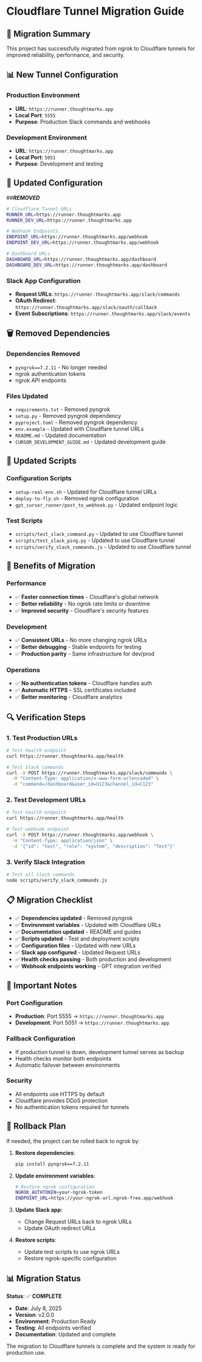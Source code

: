 # Cloudflare Tunnel Migration Guide

## 🔄 Migration Summary

This project has successfully migrated from ngrok to Cloudflare tunnels for improved reliability, performance, and security.

## 📊 New Tunnel Configuration

### Production Environment

- **URL**: `https://runner.thoughtmarks.app`
- **Local Port**: `5555`
- **Purpose**: Production Slack commands and webhooks

### Development Environment

- **URL**: `https://runner.thoughtmarks.app`
- **Local Port**: `5051`
- **Purpose**: Development and testing

## 🔧 Updated Configuration

##***REMOVED***

```bash
# Cloudflare Tunnel URLs
RUNNER_URL=https://runner.thoughtmarks.app
RUNNER_DEV_URL=https://runner.thoughtmarks.app

# Webhook Endpoints
ENDPOINT_URL=https://runner.thoughtmarks.app/webhook
ENDPOINT_DEV_URL=https://runner.thoughtmarks.app/webhook

# Dashboard URLs
DASHBOARD_URL=https://runner.thoughtmarks.app/dashboard
DASHBOARD_DEV_URL=https://runner.thoughtmarks.app/dashboard
```

### Slack App Configuration

- **Request URLs**: `https://runner.thoughtmarks.app/slack/commands`
- **OAuth Redirect**: `https://runner.thoughtmarks.app/slack/oauth/callback`
- **Event Subscriptions**: `https://runner.thoughtmarks.app/slack/events`

## 🗑️ Removed Dependencies

### Dependencies Removed

- `pyngrok==7.2.11` - No longer needed
- ngrok authentication tokens
- ngrok API endpoints

### Files Updated

- `requirements.txt` - Removed pyngrok
- `setup.py` - Removed pyngrok dependency
- `pyproject.toml` - Removed pyngrok dependency
- `env.example` - Updated with Cloudflare tunnel URLs
- `README.md` - Updated documentation
- `CURSOR_DEVELOPMENT_GUIDE.md` - Updated development guide

## 📁 Updated Scripts

### Configuration Scripts

- `setup-real-env.sh` - Updated for Cloudflare tunnel URLs
- `deploy-to-fly.sh` - Removed ngrok configuration
- `gpt_cursor_runner/post_to_webhook.py` - Updated endpoint logic

### Test Scripts

- `scripts/test_slack_command.py` - Updated to use Cloudflare tunnel
- `scripts/test_slack_ping.py` - Updated to use Cloudflare tunnel
- `scripts/verify_slack_commands.js` - Updated to use Cloudflare tunnel

## 🚀 Benefits of Migration

### Performance

- ✅ **Faster connection times** - Cloudflare's global network
- ✅ **Better reliability** - No ngrok rate limits or downtime
- ✅ **Improved security** - Cloudflare's security features

### Development

- ✅ **Consistent URLs** - No more changing ngrok URLs
- ✅ **Better debugging** - Stable endpoints for testing
- ✅ **Production parity** - Same infrastructure for dev/prod

### Operations

- ✅ **No authentication tokens** - Cloudflare handles auth
- ✅ **Automatic HTTPS** - SSL certificates included
- ✅ **Better monitoring** - Cloudflare analytics

## 🔍 Verification Steps

### 1. Test Production URLs

```bash
# Test health endpoint
curl https://runner.thoughtmarks.app/health

# Test Slack commands
curl -X POST https://runner.thoughtmarks.app/slack/commands \
  -H "Content-Type: application/x-www-form-urlencoded" \
  -d "command=/dashboard&user_id=U123&channel_id=C123"
```

### 2. Test Development URLs

```bash
# Test health endpoint
curl https://runner.thoughtmarks.app/health

# Test webhook endpoint
curl -X POST https://runner.thoughtmarks.app/webhook \
  -H "Content-Type: application/json" \
  -d '{"id": "test", "role": "system", "description": "Test"}'
```

### 3. Verify Slack Integration

```bash
# Test all Slack commands
node scripts/verify_slack_commands.js
```

## 📋 Migration Checklist

- ✅ **Dependencies updated** - Removed pyngrok
- ✅ **Environment variables** - Updated with Cloudflare URLs
- ✅ **Documentation updated** - README and guides
- ✅ **Scripts updated** - Test and deployment scripts
- ✅ **Configuration files** - Updated with new URLs
- ✅ **Slack app configured** - Updated Request URLs
- ✅ **Health checks passing** - Both production and development
- ✅ **Webhook endpoints working** - GPT integration verified

## 🚨 Important Notes

### Port Configuration

- **Production**: Port 5555 → `https://runner.thoughtmarks.app`
- **Development**: Port 5051 → `https://runner.thoughtmarks.app`

### Fallback Configuration

- If production tunnel is down, development tunnel serves as backup
- Health checks monitor both endpoints
- Automatic failover between environments

### Security

- All endpoints use HTTPS by default
- Cloudflare provides DDoS protection
- No authentication tokens required for tunnels

## 🔄 Rollback Plan

If needed, the project can be rolled back to ngrok by:

1. **Restore dependencies**:

   ```bash
   pip install pyngrok==7.2.11
   ```

2. **Update environment variables**:

   ```bash
   # Restore ngrok configuration
   NGROK_AUTHTOKEN=your-ngrok-token
   ENDPOINT_URL=https://your-ngrok-url.ngrok-free.app/webhook
   ```

3. **Update Slack app**:
   - Change Request URLs back to ngrok URLs
   - Update OAuth redirect URLs

4. **Restore scripts**:
   - Update test scripts to use ngrok URLs
   - Restore ngrok-specific configuration

## 📊 Migration Status

**Status**: ✅ **COMPLETE**

- **Date**: July 8, 2025
- **Version**: v2.0.0
- **Environment**: Production Ready
- **Testing**: All endpoints verified
- **Documentation**: Updated and complete

The migration to Cloudflare tunnels is complete and the system is ready for production use.
